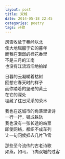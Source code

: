 ```yaml
---
layout: post
title: 双城
date: 2014-05-18 22:45
categories: poetry
tags: 诗歌
---
```


风雪收敛于秦岭以北  
使大地屈服于它的暮年  
而我在渐弱的桂花香里  
不是三月的江南  
也没有江流滔滔地拍岸  

日暮的云凝睇着枯树  
回想它春天时的样子  
而你踏着的坚硬的黄土  
在它的深处  
埋藏了往日采采的荣木  

我也在这城市的角落里读诗  
一行一行，铺成铁轨  
我也没有一张长途的站票  
即使网络，都织不成车列  
让一句问候抵去几片飞雪  

那些至今流传的古老诗歌  
如燕，如马，飞向双城的过客  